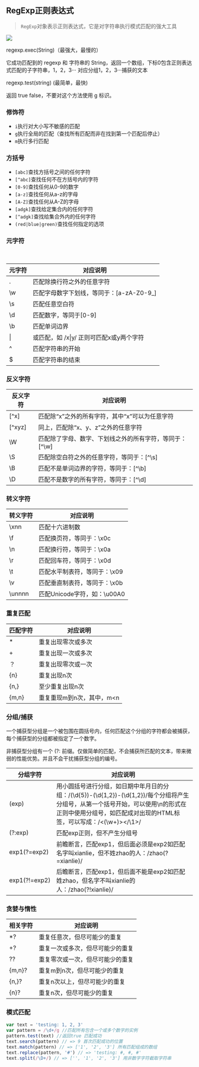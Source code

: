 ## RegExp正则表达式

>`RegExp`对象表示正则表达式，它是对字符串执行模式匹配的强大工具

![](/about-blog/media/about-blog/about-blog/media/regexp.png)

regexp.exec(String)（最强大，最慢的）

它成功匹配到的 regexp 和 字符串的 String，返回一个数组，下标0包含正则表达式匹配的子字符串，1，2，3··· 对应分组1，2，3···捕获的文本

regexp.test(string) (最简单，最快)

返回 true false，不要对这个方法使用 g 标识。

### 修饰符

* `i`执行对大小写不敏感的匹配
* `g`执行全局的匹配（查找所有匹配而非在找到第一个匹配后停止）
* `m`执行多行匹配

### 方括号
* `[abc]`查找方括号之间的任何字符
* `[^abc]`查找任何不在方括号内的字符
* `[0-9]`查找任何从0-9的数字
* `[a-z]`查找任何从a-z的字母
* `[A-Z]`查找任何从A-Z的字母
* `[adgk]`查找给定集合内的任何字符
* `[^adgk]`查找给集合外内的任何字符
* `(red|blue|green)`查找任何指定的选项

### 元字符
​	

| 元字符 | 对应说明                                 |
| ------ | ---------------------------------------- |
| .      | 匹配除换行符之外的任意字符               |
| \w     | 匹配字母数字下划线，等同于：[a-zA-Z0-9_] |
| \s     | 匹配任意空白符                           |
| \d     | 匹配数字，等同于[0-9]                    |
| \b     | 匹配单词边界                             |
| \|     | 或匹配，如 /x\|y/ 正则可匹配x或y两个字符 |
| ^      | 匹配字符串的开始                         |
| $      | 匹配字符串的结束                         |

### 反义字符

| 反义字符 | 对应说明                                                |
| -------- | ------------------------------------------------------- |
| [^x]     | 匹配除“x”之外的所有字符，其中“x”可以为任意字符          |
| [^xyz]   | 同上，匹配除“x、y、z”之外的任意字符                     |
| \W       | 匹配除了字母、数字、下划线之外的所有字符，等同于：[^\w] |
| \S       | 匹配除空白符之外的任意字符，等同于：[^\s]               |
| \B       | 匹配不是单词边界的字符，等同于：[^\b]                   |
| \D       | 匹配不是数字的所有字符，等同于：[^\d]                   |

### 转义字符

| 转义字符 | 对应说明                     |
| -------- | ---------------------------- |
| \xnn     | 匹配十六进制数               |
| \f       | 匹配换页符，等同于：\x0c     |
| \n       | 匹配换行符，等同于：\x0a     |
| \r       | 匹配回车符，等同于：\x0d     |
| \t       | 匹配水平制表符，等同于：\x09 |
| \v       | 匹配垂直制表符，等同于：\x0b |
| \unnnn   | 匹配Unicode字符，如：\u00A0  |

### 重复匹配

| 匹配字符 | 对应说明                  |
| -------- | ------------------------- |
| *        | 重复出现零次或多次        |
| +        | 重复出现一次或多次        |
| ？       | 重复出现零次或一次        |
| {n}      | 重复出现n次               |
| {n,}     | 至少重复出现n次           |
| {m,n}    | 重复重现m到n次，其中，m<n |

### 分组/捕获

一个捕获型分组是一个被包围在圆括号内，任何匹配这个分组的字符都会被捕获，每个捕获型的分组都被指定了一个数字。

非捕获型分组有一个 (?: 前缀。仅做简单的匹配，不会捕获所匹配的文本，带来微弱的性能优势。并且不会干扰捕获型分组的编号。

| 分组字符      | 对应说明                                                     |
| ------------- | ------------------------------------------------------------ |
| (exp)         | 用小圆括号进行分组，如日期中年月日的分组：/(\d{5})-(\d{1,2})-(\d{1,2})/每个分组将产生分组号，从第一个括号开始，可以使用\n的形式在正则中使用分组号，如匹配成对出现的HTML标签，可以写成：/<(\w+)><\/\1>/ |
| (?:exp)       | 匹配exp正则，但不产生分组号                                  |
| exp1(?=exp2)  | 前瞻断言，匹配exp1，但后面必须是exp2如匹配名字叫xianlie，但不姓zhao的人：/zhao(?=xianlie)/ |
| exp1(?!=exp2) | 后瞻断言，匹配exp1，但后面不能是exp2如匹配姓zhao，但名字不叫xianlie的人：/zhao(?!xianlie)/ |

### 贪婪与惰性

| 相关字符 | 对应说明                         |
| -------- | -------------------------------- |
| *?       | 重复任意次，但尽可能少的重复     |
| +?       | 重复一次或多次，但尽可能少的重复 |
| ??       | 重复零次或一次，但尽可能少的重复 |
| {m,n}?   | 重复m到n次，但尽可能少的重复     |
| {n,}?    | 重复n次以上，但尽可能少的重复    |
| {n}?     | 重复n次，但尽可能少的重复        |

### 模式匹配

```js
var text = 'testing: 1, 2, 3'
var pattern = /\d+/g //匹配所有包含一个或多个数字的实例
pattern.test(text) //返回true 匹配成功
text.search(pattern) // => 9 首次匹配成功的位置
text.match(pattern) // => ['1', '2', '3'] 所有匹配组成的数组 
text.replace(pattern, '#') // => 'testing: #, #, #'
text.split(/\D+/) // => ['', '1', '2', '3'] 用非数字字符截取字符串
```